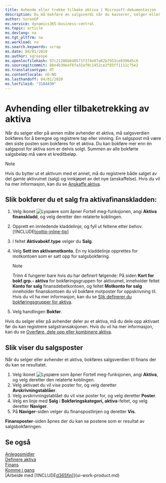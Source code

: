 ```yaml
---
title: Avhende eller trekke tilbake aktiva | Microsoft-dokumentasjon
description: Du må bokføre en salgsverdi når du kasserer, selger eller trekker tilbake et aktivum.
author: SorenGP
ms.service: dynamics365-business-central
ms.topic: article
ms.devlang: na
ms.tgt_pltfrm: na
ms.workload: na
ms.search.keywords: scrap
ms.date: 04/01/2020
ms.author: sgroespe
ms.openlocfilehash: 97c21286b640571f374e97a02b7953ce839645c6
ms.sourcegitcommit: 88e4b30eaf6fa32af0c1452ce2f85ff1111c75e2
ms.translationtype: HT
ms.contentlocale: nb-NO
ms.lasthandoff: 04/01/2020
ms.locfileid: "3184439"
---
```

# <a name="dispose-of-or-retire-fixed-assets"></a>Avhending eller tilbaketrekking av aktiva
Når du selger eller på annen måte avhender et aktiva, må salgsverdien bokføres for å beregne og registrere tap eller vinning. En salgspost må være den siste posten som bokføres for et aktiva. Du kan bokføre mer enn én salgspost for aktiva som er delvis solgt. Summen av alle bokførte salgsbeløp må være et kreditbeløp.  

> [!NOTE]  
>   Hvis du bytter ut et aktivum med et annet, må du registrere både salget av det gamle aktivumet (salg) og innkjøpet av det nye (anskaffelse). Hvis du vil ha mer informasjon, kan du se [Anskaffe aktiva](fa-how-acquire.md).  

## <a name="to-post-a-disposal-from-the-fixed-asset-gl-journal"></a>Slik bokfører du et salg fra aktivafinanskladden:
1. Velg ikonet ![Lyspære som åpner Fortell meg-funksjonen](media/ui-search/search_small.png "Fortell hva du vil gjøre"), angi **Aktiva finanskladd**, og velg deretter den relaterte koblingen.  
2. Opprett en innledende kladdelinje, og fyll ut feltene etter behov. [!INCLUDE[tooltip-inline-tip](includes/tooltip-inline-tip_md.md)]  
3. I feltet **Aktivabokf.type** velger du **Salg**.  
4. Velg **Sett inn aktivamotkonto**. En ny kladdelinje opprettes for motkontoen som er satt opp for salgsbokføring.  

    > [!NOTE]  
    >   Trinn 4 fungerer bare hvis du har definert følgende: På siden **Kort for bokf.grp.- aktiva** for bokføringsgruppen for aktivumet, inneholder feltet **Konto for salg** finansdebetkontoen, og feltet **Motkonto for salg** inneholder finanskontoen du vil bokføre motposter for oppskrivning til. Hvis du vil ha mer informasjon, kan du se [Slik definerer du bokføringsgrupper for aktiva](fa-how-setup-general.md#to-set-up-fixed-asset-posting-groups).  
5. Velg handlingen **Bokfør**.  

Hvis du selger eller på avhender deler av et aktiva, må du dele opp aktivaet før du kan registrere salgstransaksjonen. Hvis du vil ha mer informasjon, kan du se [Overføre, dele opp eller kombinere aktiva](fa-how-trans-split-combine.md).  

## <a name="to-view-disposal-ledger-entries"></a>Slik viser du salgsposter
Når du selger eller avhender et aktiva, bokføres salgsverdien til finans der du kan se resultatet.  

1. Velg ikonet ![Lyspære som åpner Fortell meg-funksjonen](media/ui-search/search_small.png "Fortell hva du vil gjøre"), angi **Aktiva**, og velg deretter den relaterte koblingen.  
2. Velg aktivaet du vil vise poster for, og velg deretter **Avskrivningstablåer**.  
3. Velg avskrivningstablået du vil vise poster for, og velg deretter **Poster**.  
4. Velg en linje med **Salg** i **Bokføringskategori, aktiva**-feltet, og velg deretter **Naviger**.  
5. På **Naviger**-siden velger du finanspostlinjen og deretter **Vis**.  

**Finansposter**-siden åpnes der du kan se postene som er resultat av salgsbokføringen.  

## <a name="see-also"></a>Se også
[Anleggsmidler](fa-manage.md)  
[Definere aktiva](fa-setup.md)  
[Finans](finance.md)  
[Komme i gang](product-get-started.md)  
[Arbeide med [!INCLUDE[d365fin](includes/d365fin_md.md)]](ui-work-product.md)
